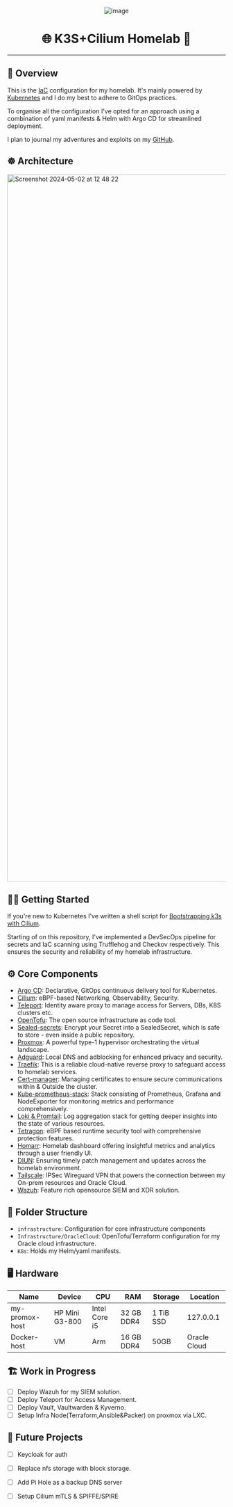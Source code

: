 <div align="center">

![image](https://github.com/zazathomas/Homelab/assets/21116259/2f210bf0-33c2-4972-b8da-728c82ce608f)


# 🌐 K3S+Cilium Homelab 🏡

</div>

---

## 📝 Overview

This is the [IaC](https://github.com/zazathomas/Homelab/tree/main/Infrastructure/OracleCloud/Terraform) configuration for my homelab.
It's mainly powered by [Kubernetes](https://kubernetes.io/) and I do my best to adhere to GitOps practices.

To organise all the configuration I've opted for an approach using a combination of yaml manifests & Helm with Argo CD for streamlined deployment.

I plan to journal my adventures and exploits on my [GitHub](https://github.com/zazathomas/Homelab).

## ☸ Architecture

<img width="1626" alt="Screenshot 2024-05-02 at 12 48 22" src="https://github.com/zazathomas/Homelab/assets/21116259/1fcd4aff-6001-42df-85ed-8b183087d17b">

## 🧑‍💻 Getting Started

If you're new to Kubernetes I've written a shell script for [Bootstrapping k3s with Cilium](https://github.com/zazathomas/Homelab/tree/main/K8s/K3s%2BCilium).

Starting of on this repository, I've implemented a DevSecOps pipeline for secrets and IaC scanning using Trufflehog and Checkov respectively. This ensures the security and reliability of my homelab infrastructure.

## ⚙️ Core Components

- [Argo CD](https://argo-cd.readthedocs.io/en/stable/): Declarative, GitOps continuous delivery tool for Kubernetes.
- [Cilium](https://cilium.io/): eBPF-based Networking, Observability, Security.
- [Teleport](https://goteleport.com/docs): Identity aware proxy to manage access for Servers, DBs, K8S clusters etc.
- [OpenTofu](https://opentofu.org/): The open source infrastructure as code tool.
- [Sealed-secrets](https://github.com/bitnami-labs/sealed-secrets): Encrypt your Secret into a SealedSecret, which is
  safe to store - even inside a public repository.
- [Proxmox](https://www.proxmox.com/en): A powerful type-1 hypervisor orchestrating the virtual landscape.
- [Adguard](https://github.com/AdguardTeam/AdGuardHome): Local DNS and adblocking for enhanced privacy and security.
- [Traefik](https://doc.traefik.io/traefik/): This is a reliable cloud-native reverse proxy to safeguard access to homelab services.
- [Cert-manager](https://cert-manager.io/docs/): Managing certificates to ensure secure communications within & Outside the cluster.
- [Kube-prometheus-stack](https://github.com/prometheus-community/helm-charts/tree/main/charts/kube-prometheus-stack): Stack consisting of Prometheus, Grafana and NodeExporter for monitoring metrics and performance comprehensively.
- [Loki & Promtail](https://grafana.com/oss/loki/): Log aggregation stack for getting deeper insights into the state of various resources.
- [Tetragon](https://tetragon.io/): eBPF based runtime security tool with comprehensive protection features.
- [Homarr](https://homarr.dev/docs/getting-started/installation/): Homelab dashboard offering insightful metrics and analytics through a user friendly UI.
- [DIUN](https://crazymax.dev/diun/): Ensuring timely patch management and updates across the homelab environment.
- [Tailscale](https://tailscale.com/kb/1151/what-is-tailscale): IPSec Wireguard VPN that powers the connection between my On-prem resources and Oracle Cloud.
- [Wazuh](https://documentation.wazuh.com/current/index.html): Feature rich opensource SIEM and XDR solution.

## 📂 Folder Structure

* `infrastructure`: Configuration for core infrastructure components
* `Infrastructure/OracleCloud`: OpenTofu/Terraform configuration for my Oracle cloud infrastructure.
* `K8s`: Holds my Helm/yaml manifests.

## 🖥️ Hardware

| Name   | Device                    | CPU             | RAM            | Storage    |  Location    |
|--------|---------------------------|-----------------|----------------|------------|--------------|
| my-promox-host   |HP Mini G3-800 | Intel Core i5 | 32 GB DDR4  | 1 TiB SSD | 127.0.0.1 |
| Docker-host | VM    | Arm     | 16 GB DDR4     | 50GB | Oracle Cloud |

## 🏗️ Work in Progress
- [ ] Deploy Wazuh for my SIEM solution.
- [ ] Deploy Teleport for Access Management.
- [ ] Deploy Vault, Vaultwarden & Kyverno.
- [ ] Setup Infra Node(Terraform,Ansible&Packer) on proxmox via LXC.

## 👷‍ Future Projects

- [ ] Keycloak for auth
- [ ] Replace nfs storage with block storage.
- [ ] Add Pi Hole as a backup DNS server 
- [ ] Setup Cilium mTLS & SPIFFE/SPIRE

